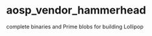 aosp_vendor_hammerhead
======================

complete binaries and Prime blobs for building Lollipop

